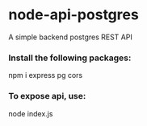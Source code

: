 # node-api-postgres
 A simple backend postgres REST API
 
 ### Install the following packages:
 npm i express pg cors 
 
 ### To expose api, use:
 node index.js
 
